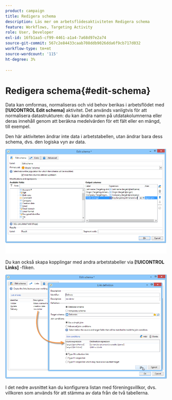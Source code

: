 ```yaml
---
product: campaign
title: Redigera schema
description: Läs mer om arbetsflödesaktiviteten Redigera schema
feature: Workflows, Targeting Activity
role: User, Developer
exl-id: 16fb1aa5-cf99-4461-a1a4-7a68d97e2a74
source-git-commit: 567c2e84433caab708ddb9026dda6f9cb717d032
workflow-type: tm+mt
source-wordcount: '115'
ht-degree: 3%

---
```


# Redigera schema{#edit-schema}



Data kan omformas, normaliseras och vid behov berikas i arbetsflödet med **[!UICONTROL Edit schema]** aktivitet. Det används vanligtvis för att normalisera datastrukturen: du kan ändra namn på utdatakolumnerna eller deras innehåll genom att beräkna medelvärden för ett fält eller en mängd, till exempel.

Den här aktiviteten ändrar inte data i arbetstabellen, utan ändrar bara dess schema, dvs. den logiska vyn av data.

![](assets/wf_manipulation_box.png)

Du kan också skapa kopplingar med andra arbetstabeller via **[!UICONTROL Links]** -fliken.

![](assets/wf_manipulation_box_link_tab.png)

I det nedre avsnittet kan du konfigurera listan med föreningsvillkor, dvs. villkoren som används för att stämma av data från de två tabellerna.
